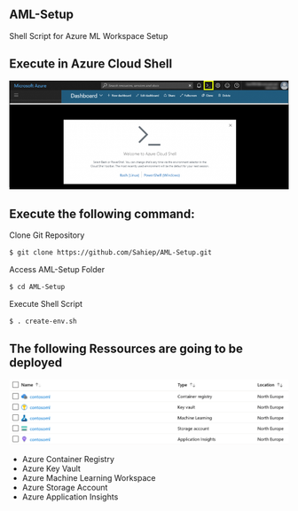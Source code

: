 ## AML-Setup
Shell Script for Azure ML Workspace Setup

## Execute in Azure Cloud Shell
![Azure Cloud Shell](https://github.com/Sahiep/AML-Setup/blob/master/images/AzureCloudShell.png)

## Execute the following command:
Clone Git Repository
```sh
$ git clone https://github.com/Sahiep/AML-Setup.git
``` 
Access AML-Setup Folder
```sh
$ cd AML-Setup
``` 
Execute Shell Script
```sh
$ . create-env.sh
``` 
## The following Ressources are going to be deployed
![Azure Ressources](https://github.com/Sahiep/AML-Setup/blob/master/images/DeployedRessources.PNG)

* Azure Container Registry
* Azure Key Vault
* Azure Machine Learning Workspace
* Azure Storage Account
* Azure Application Insights

